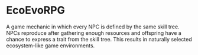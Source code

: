 # EcoEvoRPG
A game mechanic in which every NPC is defined by the same skill tree. NPCs reproduce after gathering enough resources and offspring have a chance to express a trait from the skill tree. This results in naturally selected ecosystem-like game environments.
